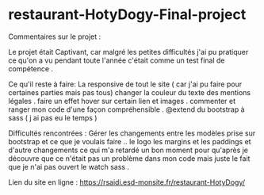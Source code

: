 # restaurant-HotyDogy-Final-project
Commentaires sur le projet :

Le projet était Captivant, car malgré les petites difficultés j'ai pu pratiquer ce qu'on a vu pendant toute l'année c'était comme un test final de compétence .

Ce qu'il reste à faire:
La responsive de tout le site ( car j'ai pu faire pour certaines parties mais pas tous) 
changer la couleur du texte des mentions légales .
faire un effet hover sur certain lien et images .
commenter et ranger mon code d'une façon compréhensible .
@extend du bootstrap à sass ( j ai pas eu le temps )

Difficultés rencontrées :
Gérer les changements entre les modèles prise sur bootstrap et ce que je voulais faire ..
le logo 
les margins et les paddings et d'autre changements ce qui m'a retardé un bon moment pour qu'après je découvre que ce n'était pas un problème
dans mon code mais juste le fait que je n'ai pas ouvert le watch sass .




Lien du site en ligne : 
https://rsaidi.esd-monsite.fr/restaurant-HotyDogy/
